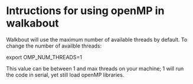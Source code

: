 # Intructions for using openMP in walkabout

Walkbout will use the maximum number of available threads by default. To change the number of availble threads:

export OMP_NUM_THREADS=1

This value can be between 1 and max threads on your machine; 1 will run the code in serial, yet still load openMP libraries.
